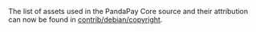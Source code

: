 The list of assets used in the PandaPay Core source and their attribution can now be found in [contrib/debian/copyright](../contrib/debian/copyright).
